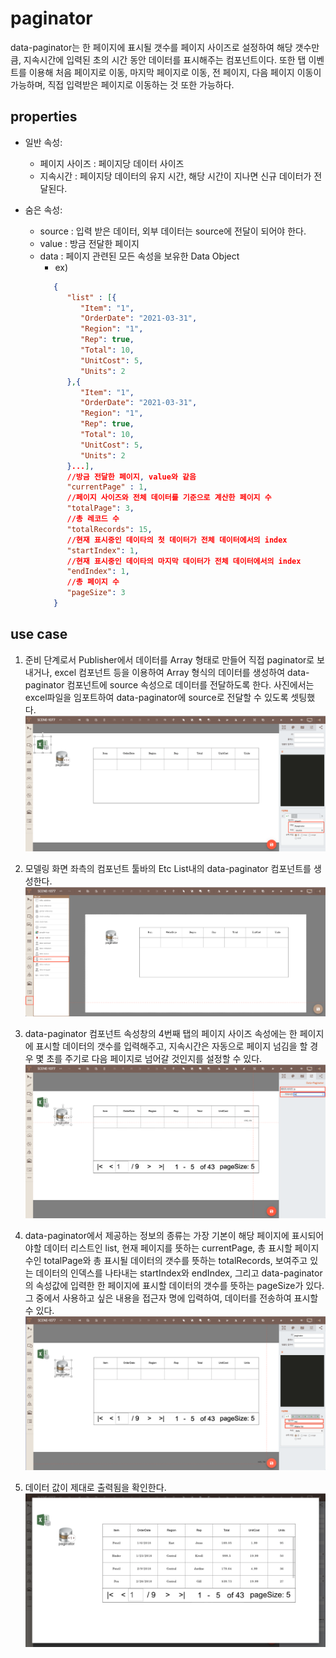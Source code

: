 # paginator
data-paginator는 한 페이지에 표시될 갯수를 페이지 사이즈로 설정하여 해당 갯수만큼, 지속시간에 입력된 초의 시간 동안 데이터를 표시해주는 컴포넌트이다.
또한 탭 이벤트를 이용해 처음 페이지로 이동, 마지막 페이지로 이동, 전 페이지, 다음 페이지 이동이 가능하며, 직접 입력받은 페이지로 이동하는 것 또한 가능하다.
## properties
- 일반 속성: 
  - 페이지 사이즈 : 페이지당 데이터 사이즈
  - 지속시간 : 페이지당 데이터의 유지 시간, 해당 시간이 지나면 신규 데이터가 전달된다.

- 숨은 속성:
  -   source : 입력 받은 데이터, 외부 데이터는 source에 전달이 되어야 한다.
  -   value : 방금 전달한 페이지
  -   data : 페이지 관련된 모든 속성을 보유한 Data Object
      -   ex)
         ```json
            {
               "list" : [{
                  "Item": "1",
                  "OrderDate": "2021-03-31",
                  "Region": "1",
                  "Rep": true,
                  "Total": 10,
                  "UnitCost": 5,
                  "Units": 2 
               },{
                  "Item": "1",
                  "OrderDate": "2021-03-31",
                  "Region": "1",
                  "Rep": true,
                  "Total": 10,
                  "UnitCost": 5,
                  "Units": 2 
               }...],
               //방금 전달한 페이지, value와 같음
               "currentPage" : 1, 
               //페이지 사이즈와 전체 데이터를 기준으로 계산한 페이지 수
               "totalPage": 3, 
               //총 레코드 수 
               "totalRecords": 15, 
               //현재 표시중인 데이타의 첫 데이터가 전체 데이터에서의 index
               "startIndex": 1, 
               //현재 표시중인 데이타의 마지막 데이터가 전체 데이터에서의 index
               "endIndex": 1,
               //총 페이지 수 
               "pageSize": 3
            }
         ```

## use case 
1. 준비 단계로서 Publisher에서 데이터를 Array 형태로 만들어 직접 paginator로 보내거나, excel 컴포넌트 등을 이용하여 Array 형식의 데이터를 생성하여 data-paginator 컴포넌트에 source 속성으로 데이터를 전달하도록 한다.
   사진에서는 excel파일을 임포트하여 data-paginator에 source로 전달할 수 있도록 셋팅했다.
   ![array 형식 데이터][data_paginator_1]

2. 모델링 화면 좌측의 컴포넌트 툴바의 Etc List내의 data-paginator 컴포넌트를 생성한다.
   ![data paginator 컴포넌트 생성][data_paginator_2]

3. data-paginator 컴포넌트 속성창의 4번째 탭의 페이지 사이즈 속성에는 한 페이지에 표시할 데이터의 갯수를 입력해주고, 지속시간은 자동으로 페이지 넘김을 할 경우 몇 초를 주기로 다음 페이지로 넘어갈 것인지를 설정할 수 있다.
   ![data paginator 속성 설정][data_paginator_3]

4. data-paginator에서 제공하는 정보의 종류는 가장 기본이 해당 페이지에 표시되어야할 데이터 리스트인 list, 현재 페이지를 뜻하는 currentPage, 총 표시할 페이지 수인 totalPage와 총 표시될 데이터의 갯수를 뜻하는 totalRecords, 보여주고 있는 데이터의 인덱스를 나타내는 startIndex와 endIndex, 그리고 data-paginator의 속성값에 입력한 한 페이지에 표시할 데이터의 갯수를 뜻하는 pageSize가 있다. 그 중에서 사용하고 싶은 내용을 접근자 명에 입력하여, 데이터를 전송하여 표시할 수 있다.
   ![데이터 바인딩][data_paginator_4]

5. 데이터 값이 제대로 출력됨을 확인한다.
   ![data paginator 출력 확인][data_paginator_5]

[data_paginator_1]: ../images/data_paginator_1.png
[data_paginator_2]: ../images/data_paginator_2.png
[data_paginator_3]: ../images/data_paginator_3.png
[data_paginator_4]: ../images/data_paginator_4.png
[data_paginator_5]: ../images/data_paginator_5.png